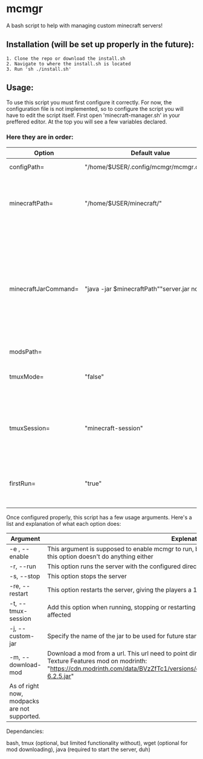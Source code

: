 # mcmgr
A bash script to help with managing custom minecraft servers!


Installation (will be set up properly in the future):
-------------
    1. Clone the repo or download the install.sh
    2. Navigate to where the install.sh is located
    3. Run 'sh ./install.sh'

Usage:
-------------
To use this script you must first configure it correctly.
For now, the configuration file is not implemented, so to configure the script you will have to edit the script itself.
First open 'minecraft-manager.sh' in your preffered editor. At the top you will see a few variables declared.

<h3>Here they are in order:</h3>

| Option      | Default value | Explenation      |
| ------------- | ------------- | ------------- |
| configPath= | "/home/$USER/.config/mcmgr/mcmgr.config" | As of right now, this option does nothing. |
| minecraftPath= | "/home/$USER/minecraft/" | This is the path to your minecraft directory. This is where the mods, world and other folders are stored. By defualt the script assumes your minecraft directory is in in your home directory. |
| minecraftJarCommand= | "java -jar $minecraftPath""server.jar nogui" | This option sets which command is used to run the server jar file. If you want to change the RAM paramaters, look it up on google. If you already have your own command, paste it in here, but replace the name of the server jar file with $minecraftPath. Eg. if your server jar is named "fabric-server.jar" and you want to run the server with 8GB of ram, you would set the option to: "java -Xmx8192M -Xms8192M -jar $minecraftPath""fabric-server.jar nogui"|
| modsPath= || "/home/$USER/minecraft/mods/" || This option defines where to download the mods for your minecraft server. |
| tmuxMode= | "false" | This tells the script if it should use tmux to run the minecraft server in. Using tmux allows for stopping, restarting and hooking into the console from mcmgr. |
| tmuxSession= | "minecraft-session" | This tells the script what name it should assign to the tmux session when creating one. The default value works perfectly in most cases, but if you want to add your own automation scripts into the mix, take note of the value of this option |
| firstRun= | "true" | This tells the script if it's fine to run with the options that are currently set. If it is false, mcmgr will always exit with a message to check your config of mcmgr and to set this option to "true" |

Once configured properly, this script has a few usage arguments. Here's a list and explanation of what each option does:

| Argument | Explenation |
| -------- | ----------- |
| -e , --enable   | This argument is supposed to enable mcmgr to run, but because the config file is not implemented, this option doesn't do anything either |
| -r, --run | This option runs the server with the configured directory and java command |
| -s, --stop | This option stops the server |
| -re, --restart | This option restarts the server, giving the players a 10 second countdown |
| -t, --tmux-session | Add this option when running, stopping or restarting the server to specify which tmux session is affected |
| -j, --custom-jar | Specify the name of the jar to be used for future starts of the server. DOES NOT WORK YET |
| -m, --download-mod | Download a mod from a url. This url need to point directly to a jar file. Example with the [ETF] Entity Texture Features mod on modrinth: "https://cdn.modrinth.com/data/BVzZfTc1/versions/qQQ5ffvS/entity_texture_features_fabric_1.21-6.2.5.jar" 
As of right now, modpacks are not supported. |

Dependancies:

bash, tmux (optional, but limited functionality without), wget (optional for mod downloading), java (required to start the server, duh)
